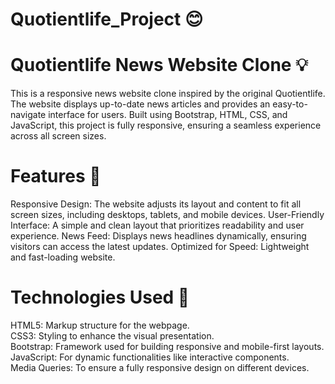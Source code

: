 # Quotientlife_Project 😊
# Quotientlife News Website Clone 💡
This is a responsive news website clone inspired by the original Quotientlife. The website displays up-to-date news articles and provides an easy-to-navigate interface for users. Built using Bootstrap, HTML, CSS, and JavaScript, this project is fully responsive, ensuring a seamless experience across all screen sizes.

# Features 🚀
Responsive Design: The website adjusts its layout and content to fit all screen sizes, including desktops, tablets, and mobile devices.
User-Friendly Interface: A simple and clean layout that prioritizes readability and user experience.
News Feed: Displays news headlines dynamically, ensuring visitors can access the latest updates.
Optimized for Speed: Lightweight and fast-loading website.

# Technologies Used 📱
HTML5: Markup structure for the webpage.<br>
CSS3: Styling to enhance the visual presentation.<br>
Bootstrap: Framework used for building responsive and mobile-first layouts.<br>
JavaScript: For dynamic functionalities like interactive components.<br>
Media Queries: To ensure a fully responsive design on different devices.
